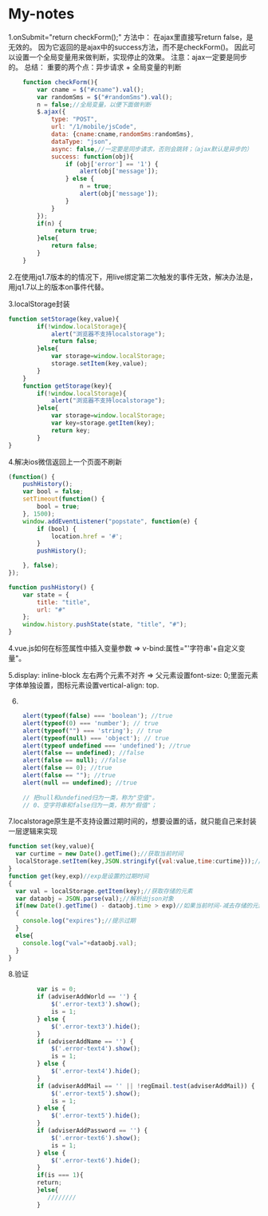 # My-notes
1.onSubmit="return checkForm();" 方法中：
在ajax里直接写return false，是无效的。
因为它返回的是ajax中的success方法，而不是checkForm()。
因此可以设置一个全局变量用来做判断，实现停止的效果。
注意：ajax一定要是同步的。
总结：
重要的两个点：异步请求  +  全局变量的判断
```javascript
    function checkForm(){
        var cname = $("#cname").val();
        var randomSms = $("#randomSms").val();
        n = false;//全局变量，以便下面做判断
        $.ajax({
            type: "POST",
            url: "/1/mobile/jsCode",
            data: {cname:cname,randomSms:randomSms},
            dataType: "json",
            async: false,//一定要是同步请求，否则会跳转；（ajax默认是异步的）
            success: function(obj){
                if (obj['error'] == '1') {
                    alert(obj['message']);
                } else {
                    n = true;
                    alert(obj['message']);
                }
            }
        });
        if(n) {
             return true;
        }else{
            return false;
        }
    }
```


2.在使用jq1.7版本的的情况下，用live绑定第二次触发的事件无效，解决办法是，用jq1.7以上的版本on事件代替。

3.localStorage封装
```javascript
function setStorage(key,value){
        if(!window.localStorage){
            alert("浏览器不支持localstorage");
            return false;
        }else{
            var storage=window.localStorage;
            storage.setItem(key,value);
        }
    }
    function getStorage(key){
        if(!window.localStorage){
            alert("浏览器不支持localstorage");
        }else{
            var storage=window.localStorage;
            var key=storage.getItem(key);
            return key;
        }
}
```
4.解决ios微信返回上一个页面不刷新
```javascript
(function() {
    pushHistory();
    var bool = false;
    setTimeout(function() {
        bool = true;
    }, 1500);
    window.addEventListener("popstate", function(e) {
        if (bool) {
            location.href = '#';
        }
        pushHistory();

    }, false);
});

function pushHistory() {
    var state = {
        title: "title",
        url: "#"
    };
    window.history.pushState(state, "title", "#");
}
```
4.vue.js如何在标签属性中插入变量参数  =>  v-bind:属性="'字符串'+自定义变量"。

5.display: inline-block 左右两个元素不对齐 => 父元素设置font-size: 0;里面元素字体单独设置，图标元素设置vertical-align: top.

6.
```javascript
    alert(typeof(false) === 'boolean'); //true
    alert(typeof(0) === 'number'); // true
    alert(typeof("") === 'string'); // true
    alert(typeof(null) === 'object'); // true
    alert(typeof undefined === 'undefined'); //true
    alert(false == undefined); //false
    alert(false == null); //false
    alert(false == 0); //true
    alert(false == ""); //true
    alert(null == undefined); //true
    
    // 把null和undefined归为一类，称为"空值"。
    // 0、空字符串和false归为一类，称为"假值"；
```
7.localstorage原生是不支持设置过期时间的，想要设置的话，就只能自己来封装一层逻辑来实现
```javascript
function set(key,value){
  var curtime = new Date().getTime();//获取当前时间
  localStorage.setItem(key,JSON.stringify({val:value,time:curtime}));//转换成json字符串序列
}
function get(key,exp)//exp是设置的过期时间
{
  var val = localStorage.getItem(key);//获取存储的元素
  var dataobj = JSON.parse(val);//解析出json对象
  if(new Date().getTime() - dataobj.time > exp)//如果当前时间-减去存储的元素在创建时候设置的时间 > 过期时间
  {
    console.log("expires");//提示过期
  }
  else{
    console.log("val="+dataobj.val);
  }
}
```
8.验证
```javascript
        var is = 0;
        if (adviserAddWorld == '') {
            $('.error-text3').show();
            is = 1;
        } else {
            $('.error-text3').hide();
        }
        if (adviserAddName == '') {
            $('.error-text4').show();
            is = 1;
        } else {
            $('.error-text4').hide();
        }
        if (adviserAddMail == '' || !regEmail.test(adviserAddMail)) {
            $('.error-text5').show();
            is = 1;
        } else {
            $('.error-text5').hide();
        }
        if (adviserAddPassword == '') {
            $('.error-text6').show();
            is = 1;
        } else {
            $('.error-text6').hide();
        }
        if(is === 1){
        return;
        }else{
           ////////
        }
```
